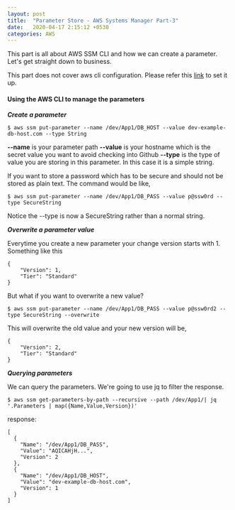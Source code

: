 ```yaml
---
layout: post
title:  "Parameter Store - AWS Systems Manager Part-3"
date:   2020-04-17 2:15:12 +0530
categories: AWS
---
```


This part is all about AWS SSM CLI and how we can create a parameter. Let's get straight down to business. 

This part does not cover aws cli configuration. Please refer this [link](https://docs.aws.amazon.com/cli/latest/userguide/cli-chap-configure.html) to set it up.



#### Using the AWS CLI to manage the parameters

_**Create a parameter**_

```
$ aws ssm put-parameter --name /dev/App1/DB_HOST --value dev-example-db-host.com --type String
```

**--name** is your parameter path
**--value** is your hostname which is the secret value you want to avoid checking into Github
**--type** is the type of value you are storing in this parameter. In this case it is a simple string.

If you want to store a password which has to be secure and should not be stored as plain text. The command would be like,

```
$ aws ssm put-parameter --name /dev/App1/DB_PASS --value p@ssw0rd --type SecureString
```

Notice the --type is now a SecureString rather than a normal string.


_**Overwrite a parameter value**_

Everytime you create a new parameter your change version starts with 1. Something like this

```
{
    "Version": 1,
    "Tier": "Standard"
}
```

But what if you want to overwrite a new value?

```
$ aws ssm put-parameter --name /dev/App1/DB_PASS --value p@ssw0rd2 --type SecureString --overwrite
```

This will overwrite the old value and your new version will be,

```
{
    "Version": 2,
    "Tier": "Standard"
}
```


_**Querying parameters**_

We can query the parameters. We're going to use jq to filter the response.

```
$ aws ssm get-parameters-by-path --recursive --path /dev/App1/| jq '.Parameters | map({Name,Value,Version})'
```

response:
```
[
  {
    "Name": "/dev/App1/DB_PASS",
    "Value": "AQICAHjH...",
    "Version": 2
  },
  {
    "Name": "/dev/App1/DB_HOST",
    "Value": "dev-example-db-host.com",
    "Version": 1
  }
]
```